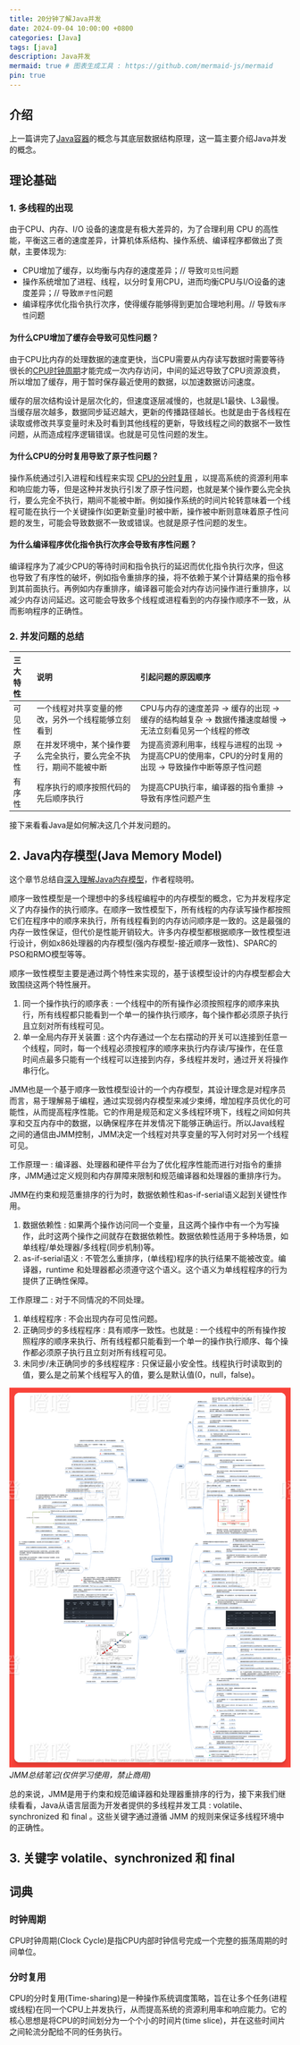 ```yaml
---
title: 20分钟了解Java并发
date: 2024-09-04 10:00:00 +0800
categories: [Java]
tags: [java]
description: Java并发
mermaid: true # 图表生成工具 : https://github.com/mermaid-js/mermaid
pin: true
---
```


## 介绍
上一篇讲完了[Java容器](https://dengyaqi.github.io/posts/java-collections/)的概念与其底层数据结构原理，这一篇主要介绍Java并发的概念。

## 理论基础

### 1. 多线程的出现
由于CPU、内存、I/O 设备的速度是有极大差异的，为了合理利用 CPU 的高性能，平衡这三者的速度差异，计算机体系结构、操作系统、编译程序都做出了贡献，主要体现为:

  - CPU增加了缓存，以均衡与内存的速度差异；// 导致`可见性`问题
  - 操作系统增加了进程、线程，以分时复用CPU，进而均衡CPU与I/O设备的速度差异；// 导致`原子性`问题
  - 编译程序优化指令执行次序，使得缓存能够得到更加合理地利用。// 导致`有序性`问题

#### 为什么CPU增加了缓存会导致可见性问题？
由于CPU比内存的处理数据的速度更快，当CPU需要从内存读写数据时需要等待很长的[CPU时钟周期](#时钟周期)才能完成一次内存访问，中间的延迟导致了CPU资源浪费，所以增加了缓存，用于暂时保存最近使用的数据，以加速数据访问速度。 

缓存的层次结构设计是层次化的，但速度逐层减慢的，也就是L1最快、L3最慢。当缓存层次越多，数据同步延迟越大，更新的传播路径越长。也就是由于各线程在读取或修改共享变量时未及时看到其他线程的更新，导致线程之间的数据不一致性问题，从而造成程序逻辑错误。也就是可见性问题的发生。

#### 为什么CPU的分时复用导致了原子性问题？
操作系统通过引入进程和线程来实现 [CPU的分时复用](#分时复用) ，以提高系统的资源利用率和响应能力等，但是这种并发执行引发了原子性问题，也就是某个操作要么完全执行，要么完全不执行，期间不能被中断。例如操作系统的时间片轮转意味着一个线程可能在执行一个关键操作(如更新变量)时被中断，操作被中断则意味着原子性问题的发生，可能会导致数据不一致或错误。也就是原子性问题的发生。

#### 为什么编译程序优化指令执行次序会导致有序性问题？
编译程序为了减少CPU的等待时间和指令执行的延迟而优化指令执行次序，但这也导致了有序性的破坏，例如指令重排序的操，将不依赖于某个计算结果的指令移到其前面执行。再例如内存重排序，编译器可能会对内存访问操作进行重排序，以减少内存访问延迟。这可能会导致多个线程或进程看到的内存操作顺序不一致，从而影响程序的正确性。

### 2. 并发问题的总结

|三大特性|说明|引起问题的原因顺序|
|:---|:---|:---|
|可见性|一个线程对共享变量的修改，另外一个线程能够立刻看到|CPU与内存的速度差异 -> 缓存的出现 -> 缓存的结构越复杂 -> 数据传播速度越慢 -> 无法立刻看见另一个线程的修改|
|原子性|在并发环境中，某个操作要么完全执行，要么完全不执行，期间不能被中断|为提高资源利用率，线程与进程的出现 -> 为提高CPU的使用率，CPU的分时复用的出现 -> 导致操作中断等原子性问题|
|有序性|程序执行的顺序按照代码的先后顺序执行|为提高CPU执行率，编译器的指令重排 -> 导致有序性问题产生|

接下来看看Java是如何解决这几个并发问题的。

## 2. Java内存模型(Java Memory Model)
这个章节总结自[深入理解Java内存模型](https://www.infoq.cn/minibook/java_memory_model)，作者程晓明。

顺序一致性模型是一个理想中的多线程编程中的内存模型的概念，它为并发程序定义了内存操作的执行顺序。在顺序一致性模型下，所有线程的内存读写操作都按照它们在程序中的顺序来执行，所有线程看到的内存访问顺序是一致的。这是最强的内存一致性保证，但代价是性能开销较大。许多内存模型都根据顺序一致性模型进行设计，例如x86处理器的内存模型(强内存模型-接近顺序一致性)、SPARC的PSO和RMO模型等等。

顺序一致性模型主要是通过两个特性来实现的，基于该模型设计的内存模型都会大致围绕这两个特性展开。
1. 同一个操作执行的顺序表 : 一个线程中的所有操作必须按照程序的顺序来执行，所有线程都只能看到一个单一的操作执行顺序，每个操作都必须原子执行且立刻对所有线程可见。
2. 单一全局内存开关装置 : 这个内存通过一个左右摆动的开关可以连接到任意一个线程，同时，每一个线程必须按程序的顺序来执行内存读/写操作，在任意时间点最多只能有一个线程可以连接到内存，多线程并发时，通过开关将操作串行化。

JMM也是一个基于顺序一致性模型设计的一个内存模型，其设计理念是对程序员而言，易于理解易于编程，通过实现弱内存模型来减少束缚，增加程序员优化的可能性，从而提高程序性能。它的作用是规范和定义多线程环境下，线程之间如何共享和交互内存中的数据，以确保程序在并发情况下能够正确运行。所以Java线程之间的通信由JMM控制，JMM决定一个线程对共享变量的写入何时对另一个线程可见。

工作原理一 : 编译器、处理器和硬件平台为了优化程序性能而进行对指令的重排序，JMM通过定义规则和内存屏障来限制和规范编译器和处理器的重排序行为。

JMM在约束和规范重排序的行为时，数据依赖性和as-if-serial语义起到关键性作用。
1. 数据依赖性 : 如果两个操作访问同一个变量，且这两个操作中有一个为写操作，此时这两个操作之间就存在数据依赖性。数据依赖性适用于多种场景，如单线程/单处理器/多线程(同步机制)等。
2. as-if-serial语义 : 不管怎么重排序，(单线程)程序的执行结果不能被改变。编译器，runtime 和处理器都必须遵守这个语义。这个语义为单线程程序的行为提供了正确性保障。

工作原理二 : 对于不同情况的不同处理。
1. 单线程程序 : 不会出现内存可见性问题。
2. 正确同步的多线程程序 : 具有顺序一致性。也就是 : 一个线程中的所有操作按照程序的顺序来执行、所有线程都只能看到一个单一的操作执行顺序、每个操作都必须原子执行且立刻对所有线程可见。
3. 未同步/未正确同步的多线程程序 : 只保证最小安全性。线程执行时读取到的值，要么是之前某个线程写入的值，要么是默认值(0，null，false)。

![JMM总结笔记](/assets/img/java/jmm_watermark.png)
_JMM总结笔记(仅供学习使用，禁止商用)_

总的来说，JMM是用于约束和规范编译器和处理器重排序的行为，接下来我们继续看看，Java从语言层面为开发者提供的多线程并发工具 : volatile、synchronized 和 final 。这些关键字通过遵循 JMM 的规则来保证多线程环境中的正确性。

## 3. 关键字 volatile、synchronized 和 final

## 词典

### 时钟周期

CPU时钟周期(Clock Cycle)是指CPU内部时钟信号完成一个完整的振荡周期的时间单位。

### 分时复用

CPU的分时复用(Time-sharing)是一种操作系统调度策略，旨在让多个任务(进程或线程)在同一个CPU上并发执行，从而提高系统的资源利用率和响应能力。它的核心思想是将CPU的时间划分为一个个小的时间片(time slice)，并在这些时间片之间轮流分配给不同的任务执行。
